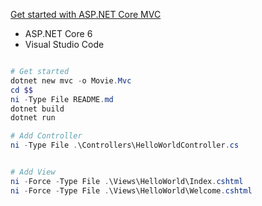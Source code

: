 
[Get started with ASP.NET Core MVC](https://learn.microsoft.com/en-us/aspnet/core/tutorials/first-mvc-app/start-mvc?view=aspnetcore-6.0&tabs=visual-studio-code)

- ASP.NET Core 6 
- Visual Studio Code 

```powershell

# Get started
dotnet new mvc -o Movie.Mvc
cd $$
ni -Type File README.md
dotnet build
dotnet run

# Add Controller
ni -Type File .\Controllers\HelloWorldController.cs


# Add View
ni -Force -Type File .\Views\HelloWorld\Index.cshtml
ni -Force -Type File .\Views\HelloWorld\Welcome.cshtml

```